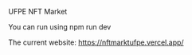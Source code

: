UFPE NFT Market

You can run using npm run dev

The current website:
https://nftmarktufpe.vercel.app/
